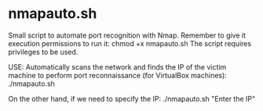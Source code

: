 # nmapauto.sh

Small script to automate port recognition with Nmap.
Remember to give it execution permissions to run it: chmod +x nmapauto.sh
The script requires privileges to be used.

USE:
Automatically scans the network and finds the IP of the victim machine to perform port reconnaissance (for VirtualBox machines):
./nmapauto.sh

On the other hand, if we need to specify the IP:
./nmapauto.sh "Enter the IP"
